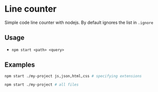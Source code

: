# Line counter

Simple code line counter with nodejs. By default ignores the list in `.ignore`

## Usage

- `npm start <path> <query>`

## Examples

```bash
npm start ./my-project js,json,html,css # specifying extensions
```

```bash
npm start ./my-project # all files
```
